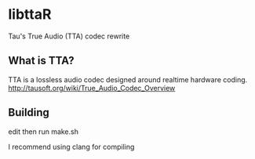 # libttaR
Tau's True Audio (TTA) codec rewrite

## What is TTA?
TTA is a lossless audio codec designed around realtime hardware coding.  
http://tausoft.org/wiki/True_Audio_Codec_Overview

## Building
edit then run make.sh

I recommend using clang for compiling
